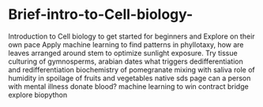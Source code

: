 # Brief-intro-to-Cell-biology-
Introduction to Cell biology to get started for beginners and Explore on their own pace
Apply machine learning to find patterns in phyllotaxy, how are leaves arranged around stem to optimize sunlight exposure.
Try tissue culturing of gymnosperms, arabian dates
what triggers dedifferentiation and redifferentiation
biochemistry of pomegranate mixing with saliva
role of humidity in spoilage of fruits and vegetables
native sds page
can a person with mental illness donate blood?
machine learning to win contract bridge
explore biopython
